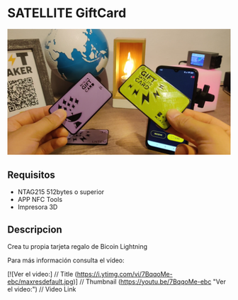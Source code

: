 # SATELLITE GiftCard

![image](https://github.com/BitMaker-hub/GiftCard/blob/master/IMAGES/DESIGN.png)

## Requisitos
- NTAG215 512bytes o superior
- APP NFC Tools
- Impresora 3D

## Descripcion
Crea tu propia tarjeta regalo de Bicoin Lightning

Para más información consulta el vídeo:

[![Ver el video:]          // Title
(https://i.ytimg.com/vi/7BqqoMe-ebc/maxresdefault.jpg)] // Thumbnail
(https://youtu.be/7BqqoMe-ebc "Ver el video:")    // Video Link

